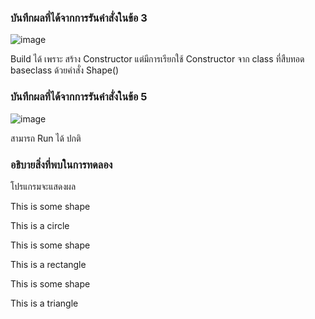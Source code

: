 ### บันทึกผลที่ได้จากการรันคำสั่งในข้อ 3
![image](https://github.com/Chaiyapa/03376836-OOP-2566-Lab-10/assets/144195729/0fc4566b-6556-48db-9e29-f6504d475be6)

Build ได้ เพราะ สร้าง Constructor แต่มีการเรียกใช้ Constructor จาก class ที่สืบทอด baseclass ด้วยคำสั่ง Shape()
### บันทึกผลที่ได้จากการรันคำสั่งในข้อ 5
![image](https://github.com/Chaiyapa/03376836-OOP-2566-Lab-10/assets/144195729/5fbf8553-ce36-4c62-91d5-590ec5d68a2c)

สามารถ Run ได้ ปกติ
### อธิบายสิ่งที่พบในการทดลอง
โปรแกรมจะแสดงผล

This is some shape

This is a circle

This is some shape

This is a rectangle

This is some shape

This is a triangle

